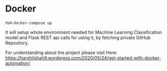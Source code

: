 # Docker
run `docker-compose up`

It will setup whole environment needed for Machine Learning Classification model and Flask REST api calls for using it, by fetching private GitHub Repository.

For understanding about the project please visit Here:
https://harshilshah9.wordpress.com/2020/05/24/get-started-with-docker-automation/
